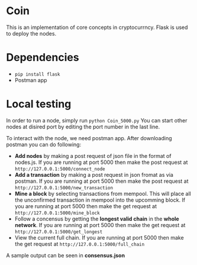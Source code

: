 # Coin
This is an implementation of core concepts in cryptocurrncy. Flask is used to deploy the nodes.

# Dependencies
- ```pip install flask```
- Postman app

# Local testing
In order to run a node, simply run
```python Coin_5000.py```
You can start other nodes at disired port by editing the port number in the last line.

To interact with the node, we need postman app. After downloading postman you can do following:
- <b>Add nodes</b> by making a post request of json file in the format of nodes.js. If you are running at port 5000 then make the post request at
```http://127.0.0.1:5000/connect_node```
- <b>Add a transaction</b> by making a post request in json fromat as via postman. If you are running at port 5000 then make the post request at
```http://127.0.0.1:5000/new_transaction```
- <b>Mine a block</b> by selecting transactions from mempool. This will place all the unconfirmed transaction in mempool into the upcomming block. If you are running at port 5000 then make the get request at
```http://127.0.0.1:5000/mine_block```
- Follow a concensus by getting the <b>longest valid chain</b> in the <b>whole network</b>. If you are running at port 5000 then make the get request at
```http://127.0.0.1:5000/get_longest```
- View the current full chain. If you are running at port 5000 then make the get request at
```http://127.0.0.1:5000/full_chain```

A sample output can be seen in <b>consensus.json</b>


